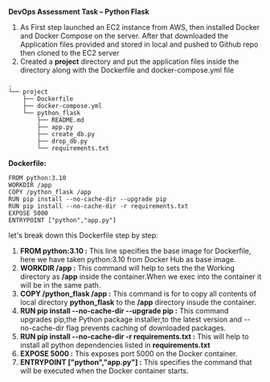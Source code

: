 **DevOps Assessment Task – Python Flask**

1. As First step launched an EC2 instance from AWS, then installed Docker and Docker Compose on the server. After that downloaded the Application files provided and stored in local and pushed to Github repo then cloned to the EC2 server
2. Created a **project** directory and put the application files inside the directory along with the Dockerfile and docker-compose.yml file
```
.
└── project
    ├── Dockerfile
    ├── docker-compose.yml
    └── python_flask
        ├── README.md
        ├── app.py
        ├── create_db.py
        ├── drop_db.py
        └── requirements.txt
```
**Dockerfile:**
```
FROM python:3.10
WORKDIR /app
COPY /python_flask /app
RUN pip install --no-cache-dir --upgrade pip
RUN pip install --no-cache-dir -r requirements.txt
EXPOSE 5000
ENTRYPOINT ["python","app.py"]
```
let's break down this Dockerfile step by step:

1. **FROM python:3.10 :** This line specifies the base image for Dockerfile, here we have taken python:3.10 from Docker Hub as base image.
2. **WORKDIR /app :** This command will help to sets the the Working directory as **/app** inside the container.When we exec into the container it will be in the same path.
3. **COPY /python_flask /app :** This command is for to copy all contents of local directory **python_flask** to the **/app** directory insude the container.
4. **RUN pip install --no-cache-dir --upgrade pip :** This command upgrades pip,the Python package installer,to the latest version and --no-cache-dir flag prevents caching of downloaded packages.
5. **RUN pip install --no-cache-dir -r requirements.txt :** This will help to install all python dependencies listed in **requirements.txt**
6. **EXPOSE 5000 :** This exposes port 5000 on the Docker container.
7. **ENTRYPOINT ["python","app.py"] :** This specifies the command that will be executed when the Docker container starts. 

